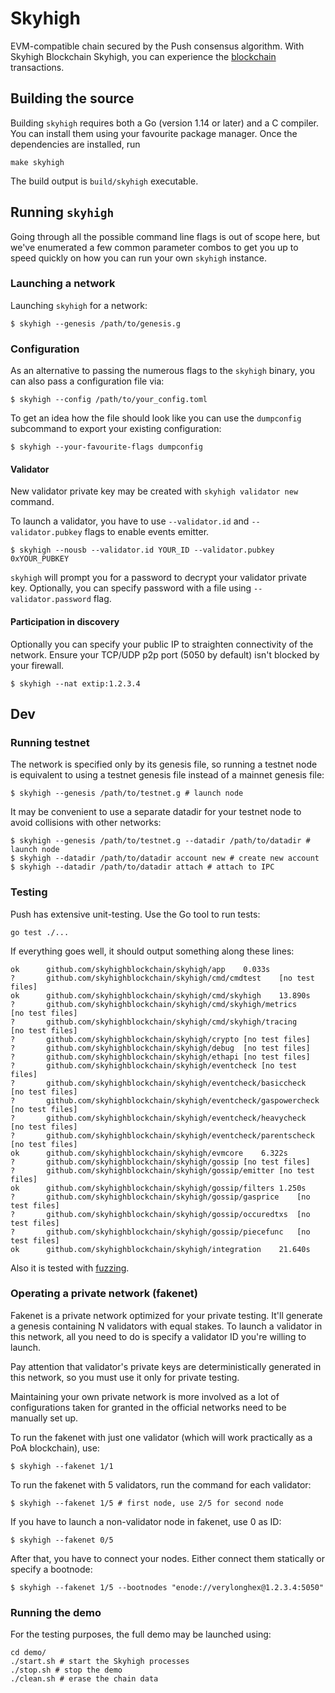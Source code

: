 # Skyhigh 

EVM-compatible chain secured by the Push consensus algorithm.
With Skyhigh Blockchain Skyhigh, you can experience the [blockchain](https://www.skyhighblockchain.com/) transactions.

## Building the source

Building `skyhigh` requires both a Go (version 1.14 or later) and a C compiler. You can install
them using your favourite package manager. Once the dependencies are installed, run

```shell
make skyhigh
```
The build output is ```build/skyhigh``` executable.

## Running `skyhigh`

Going through all the possible command line flags is out of scope here,
but we've enumerated a few common parameter combos to get you up to speed quickly
on how you can run your own `skyhigh` instance.

### Launching a network

Launching `skyhigh` for a network:

```shell
$ skyhigh --genesis /path/to/genesis.g
```

### Configuration

As an alternative to passing the numerous flags to the `skyhigh` binary, you can also pass a
configuration file via:

```shell
$ skyhigh --config /path/to/your_config.toml
```

To get an idea how the file should look like you can use the `dumpconfig` subcommand to
export your existing configuration:

```shell
$ skyhigh --your-favourite-flags dumpconfig
```

#### Validator

New validator private key may be created with `skyhigh validator new` command.

To launch a validator, you have to use `--validator.id` and `--validator.pubkey` flags to enable events emitter.

```shell
$ skyhigh --nousb --validator.id YOUR_ID --validator.pubkey 0xYOUR_PUBKEY
```

`skyhigh` will prompt you for a password to decrypt your validator private key. Optionally, you can
specify password with a file using `--validator.password` flag.

#### Participation in discovery

Optionally you can specify your public IP to straighten connectivity of the network.
Ensure your TCP/UDP p2p port (5050 by default) isn't blocked by your firewall.

```shell
$ skyhigh --nat extip:1.2.3.4
```

## Dev

### Running testnet

The network is specified only by its genesis file, so running a testnet node is equivalent to
using a testnet genesis file instead of a mainnet genesis file:
```shell
$ skyhigh --genesis /path/to/testnet.g # launch node
```

It may be convenient to use a separate datadir for your testnet node to avoid collisions with other networks:
```shell
$ skyhigh --genesis /path/to/testnet.g --datadir /path/to/datadir # launch node
$ skyhigh --datadir /path/to/datadir account new # create new account
$ skyhigh --datadir /path/to/datadir attach # attach to IPC
```

### Testing

Push has extensive unit-testing. Use the Go tool to run tests:
```shell
go test ./...
```

If everything goes well, it should output something along these lines:
```
ok  	github.com/skyhighblockchain/skyhigh/app	0.033s
?   	github.com/skyhighblockchain/skyhigh/cmd/cmdtest	[no test files]
ok  	github.com/skyhighblockchain/skyhigh/cmd/skyhigh	13.890s
?   	github.com/skyhighblockchain/skyhigh/cmd/skyhigh/metrics	[no test files]
?   	github.com/skyhighblockchain/skyhigh/cmd/skyhigh/tracing	[no test files]
?   	github.com/skyhighblockchain/skyhigh/crypto	[no test files]
?   	github.com/skyhighblockchain/skyhigh/debug	[no test files]
?   	github.com/skyhighblockchain/skyhigh/ethapi	[no test files]
?   	github.com/skyhighblockchain/skyhigh/eventcheck	[no test files]
?   	github.com/skyhighblockchain/skyhigh/eventcheck/basiccheck	[no test files]
?   	github.com/skyhighblockchain/skyhigh/eventcheck/gaspowercheck	[no test files]
?   	github.com/skyhighblockchain/skyhigh/eventcheck/heavycheck	[no test files]
?   	github.com/skyhighblockchain/skyhigh/eventcheck/parentscheck	[no test files]
ok  	github.com/skyhighblockchain/skyhigh/evmcore	6.322s
?   	github.com/skyhighblockchain/skyhigh/gossip	[no test files]
?   	github.com/skyhighblockchain/skyhigh/gossip/emitter	[no test files]
ok  	github.com/skyhighblockchain/skyhigh/gossip/filters	1.250s
?   	github.com/skyhighblockchain/skyhigh/gossip/gasprice	[no test files]
?   	github.com/skyhighblockchain/skyhigh/gossip/occuredtxs	[no test files]
?   	github.com/skyhighblockchain/skyhigh/gossip/piecefunc	[no test files]
ok  	github.com/skyhighblockchain/skyhigh/integration	21.640s
```

Also it is tested with [fuzzing](./FUZZING.md).


### Operating a private network (fakenet)

Fakenet is a private network optimized for your private testing.
It'll generate a genesis containing N validators with equal stakes.
To launch a validator in this network, all you need to do is specify a validator ID you're willing to launch.

Pay attention that validator's private keys are deterministically generated in this network, so you must use it only for private testing.

Maintaining your own private network is more involved as a lot of configurations taken for
granted in the official networks need to be manually set up.

To run the fakenet with just one validator (which will work practically as a PoA blockchain), use:
```shell
$ skyhigh --fakenet 1/1
```

To run the fakenet with 5 validators, run the command for each validator:
```shell
$ skyhigh --fakenet 1/5 # first node, use 2/5 for second node
```

If you have to launch a non-validator node in fakenet, use 0 as ID:
```shell
$ skyhigh --fakenet 0/5
```

After that, you have to connect your nodes. Either connect them statically or specify a bootnode:
```shell
$ skyhigh --fakenet 1/5 --bootnodes "enode://verylonghex@1.2.3.4:5050"
```

### Running the demo

For the testing purposes, the full demo may be launched using:
```shell
cd demo/
./start.sh # start the Skyhigh processes
./stop.sh # stop the demo
./clean.sh # erase the chain data
```
